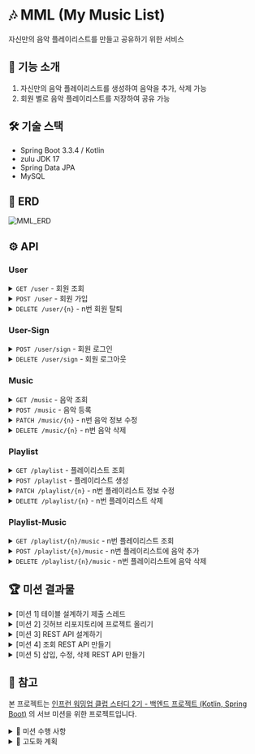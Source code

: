 # 🎶 MML (My Music List)

자신만의 음악 플레이리스트를 만들고 공유하기 위한 서비스


## 📝 기능 소개
1. 자신만의 음악 플레이리스트를 생성하여 음악을 추가, 삭제 가능
2. 회원 별로 음악 플레이리스트를 저장하여 공유 가능

## 🛠 기술 스택
- Spring Boot 3.3.4 / Kotlin
- zulu JDK 17
- Spring Data JPA
- MySQL

## 🔗 ERD

![MML_ERD](https://github.com/user-attachments/assets/d1abddd5-577f-4441-aa4a-9daa935fb816)


## ⚙ API
### User
<details>
  
  <summary><code>GET /user</code> - 회원 조회</summary>

  **Request**
  ```json
  {}
  ```

  **Response**
  ```json
  {
    "userReponse" : [
      {
        "id" : 1,
        "email" : "ppusda@naver.com"
      },
      {
        "id" : 2,
        "email" : "ppusda1234@gmail.com"
      },
    ]
  }
  ```

</details>

<details>
  
  <summary><code>POST /user</code> - 회원 가입</summary>

  **Request**
  ```json
  {
    "email" : "ppusda@naver.com",
    "password" : "1234",
    "passwordCheck" : "1234"
  }
  ```

  **Response**e
  ```json
  {}
  ```

</details>

<details>
  
  <summary><code>DELETE /user/{n}</code> - n번 회원 탈퇴</summary>

  **Request**
  ```json
  {}
  ```

  **Response**
  ```json
  {}
  ```

</details>

### User-Sign

<details>
  
  <summary><code>POST /user/sign</code> - 회원 로그인</summary>

  **Request**
  ```json
  {
    "email" : "ppusda@naver.com",
    "password" : "1234"
  }
  ```

  **Response**
  ```json
  {}
  ```

</details>

<details>
  
  <summary><code>DELETE /user/sign</code> - 회원 로그아웃</summary>

  **Request**
  ```json
  {}
  ```

  **Response**
  ```json
  {}
  ```

</details>

### Music
<details>
  
  <summary><code>GET /music</code> - 음악 조회</summary>

  **Request**
  ```json
  {}
  ```

  **Response**
  ```json
  {
    "musicResponse" : [
      {
        "id" : 1,
        "title" : "Gang Gang Schiele",
        "artist" : "혁오",
        "url" : "https://www.youtube.com/watch?v=WB4547-tSJA",
      },
      {
        "id" : 2,
        "title" : "멋진헛간 Remix",
        "artist" : "혁오",
        "url" : "https://www.youtube.com/watch?v=3DpL4UcCdWk"
      }
    ]
  }
  ```

</details>

<details>
  
  <summary><code>POST /music</code> - 음악 등록</summary>

  **Request**
  ```json
  {
    "title" : "Gang Gang Schiele",
    "artist" : "혁오",
    "url" : "https://www.youtube.com/watch?v=WB4547-tSJA",
  }
  ```

  **Response**
  ```json
  {}
  ```

</details>

<details>
  
  <summary><code>PATCH /music/{n}</code> - n번 음악 정보 수정</summary>

  **Request**
  ```json
  {
    "title" : "멋진헛간 Remix",
    "artist" : "혁오",
    "url" : "https://www.youtube.com/watch?v=3DpL4UcCdWk" 
  }
  ```

  **Response**
  ```json
  {}
  ```

</details>

<details>
  
  <summary><code>DELETE /music/{n}</code> - n번 음악 삭제</summary>

  **Request**
  ```json
  {}
  ```

  **Response**
  ```json
  {}
  ```

</details>

### Playlist

<details>
  
  <summary><code>GET /playlist</code> - 플레이리스트 조회</summary>

  **Request**
  ```json
  {}
  ```

  **Response**
  ```json
  {
    "playlistResponse" : [
      {
        "id" : 1,
        "ownerEmail" : "ppusda@naver.com",
        "name" : "내가 자주 듣는 혁오 노래 모음집"
      },
      {
        "id" : 2,
        "ownerEmail" : "ppusda1234@gmail.com",
        "name" : "혁오"
      }
    ]
  }
  ```

</details>

<details>
  
  <summary><code>POST /playlist</code> - 플레이리스트 생성</summary>

  **Request**
  ```json
  {
    "name" : "내가 자주 듣는 혁오 노래 모음집"
  }
  ```

  **Response**
  ```json
  {}
  ```

</details>

<details>
  
  <summary><code>PATCH /playlist/{n}</code> - n번 플레이리스트 정보 수정</summary>

  **Request**
  ```json
  {
    "name" : "혁오"
  }
  ```

  **Response**
  ```json
  {}
  ```

</details>

<details>
  
  <summary><code>DELETE /playlist/{n}</code> - n번 플레이리스트 삭제</summary>

  **Request**
  ```json
  {}
  ```

  **Response**
  ```json
  {}
  ```

</details>

### Playlist-Music

<details>
  
  <summary><code>GET /playlist/{n}/music</code> - n번 플레이리스트 조회</summary>

  **Request**
  ```json
  {
    "playlistMusicResponse" : {
      "id" : 1,
      "ownerEmail" : "ppusda@naver.com",
      "musics" : [
        {
          "id" : 1,
          "title" : "Gang Gang Schiele",
          "artist" : "혁오",
          "url" : "https://www.youtube.com/watch?v=WB4547-tSJA",
        },
        {
          "id" : 2,
          "title" : "멋진헛간 Remix",
          "artist" : "혁오",
          "url" : "https://www.youtube.com/watch?v=3DpL4UcCdWk"
        }
      ]
    }
  }
  ```

  **Response**
  ```json
  {}
  ```

</details>

<details>
  
  <summary><code>POST /playlist/{n}/music</code> - n번 플레이리스트에 음악 추가</summary>

  **Request**
  ```json
  {}
  ```

  **Response**
  ```json
  {}
  ```

</details>

<details>
  
  <summary><code>DELETE /playlist/{n}/music</code> - n번 플레이리스트에 음악 삭제</summary>

  **Request**
  ```json
  {}
  ```

  **Response**
  ```json
  {}
  ```

</details>

## 🏆 미션 결과물

<details>
  
  <summary>[미션 1] 테이블 설계하기 제출 스레드</summary>

  커밋 내용 => [Update README.md](https://github.com/ppusda/MML/commit/9964f8345a719f880f1355529373801b27f0d425)

</details>

<details>
  
  <summary>[미션 2] 깃허브 리포지토리에 프로젝트 올리기</summary>

  커밋 내용 => [init: initialize project](https://github.com/ppusda/MML/commit/8aeb1b11555e157b6f17439522feed22a96f8b0c)

</details>

<details>
  
  <summary>[미션 3] REST API 설계하기</summary>

  커밋 내용 => [docs: API 설계 - 요청/응답 전체 추가](https://github.com/ppusda/MML/commit/8b23bae06ec013b6e26c076f5f7697b4c32c8a13)

</details>

<details>
  
  <summary>[미션 4] 조회 REST API 만들기</summary>

  커밋 내용 => [feat: 조회 API 테스트 코드 작성](https://github.com/ppusda/MML/commit/497518e55bac5a840560496dd8f50ea39d87c940)
  
  <table>
    <tr>
      <th>음악 전체 조회</th>
      <td><img src="https://github.com/user-attachments/assets/65edf250-0345-4062-9baf-6d2d475827aa"/></td>
      <td>
        <pre>
          <code>
[
  {
    "title": "Gang Gang Schiele",
    "artist": "혁오",
    "url": "https://www.youtube.com/watch?v=Xjk3w7NcZAU"
  },
  {
    "title": "멋진헛간 Remix",
    "artist": "혁오",
    "url": "https://www.youtube.com/watch?v=3DpL4UcCdWk"
  },
  {
    "title": "Happy",
    "artist": "Day6",
    "url": "https://www.youtube.com/watch?v=VXp2dCXYrvQ"
  }
]
          </code>
        </pre>
      </td>
    </tr>
    <tr>
      <th>플레이리스트 전체 조회</th>
      <td><img src="https://github.com/user-attachments/assets/6a1b02b9-a5d2-4738-9cf6-38f43126a9cf"/></td>
      <td>
        <pre>
          <code>
[
  {
    "name": "혁오 노래 모음",
    "musics": [
      {
        "title": "Gang Gang Schiele",
        "artist": "혁오",
        "url": "https://www.youtube.com/watch?v=Xjk3w7NcZAU"
      },
      {
        "title": "멋진헛간 Remix",
        "artist": "혁오",
        "url": "https://www.youtube.com/watch?v=3DpL4UcCdWk"
      }
    ]
  },
  {
    "name": "내가 자주 듣는 노래",
    "musics": [
      {
        "title": "Gang Gang Schiele",
        "artist": "혁오",
        "url": "https://www.youtube.com/watch?v=Xjk3w7NcZAU"
      },
      {
        "title": "멋진헛간 Remix",
        "artist": "혁오",
        "url": "https://www.youtube.com/watch?v=3DpL4UcCdWk"
      },
      {
        "title": "Happy",
        "artist": "Day6",
        "url": "https://www.youtube.com/watch?v=VXp2dCXYrvQ"
      }
    ]
  }
]
          </code>
        </pre>
      </td>
    </tr>
    <tr>
      <th>N번 플레이리스트 조회</th>
      <td><img src="https://github.com/user-attachments/assets/acc33ae6-e7ad-4d28-84c4-75622253dda4"/></td>
      <td>
        <pre>
          <code>
{
  "name": "혁오 노래 모음",
  "musics": [
    {
      "title": "Gang Gang Schiele",
      "artist": "혁오",
      "url": "https://www.youtube.com/watch?v=Xjk3w7NcZAU"
    },
    {
      "title": "멋진헛간 Remix",
      "artist": "혁오",
      "url": "https://www.youtube.com/watch?v=3DpL4UcCdWk"
    }
  ]
}
          </code>
        </pre>
      </td>
    </tr>
  </table>

</details>

<details>
  
  <summary>[미션 5] 삽입, 수정, 삭제 REST API 만들기</summary>

  커밋 내용 => [feat: [미션5] 삽입, 수정, 삭제 REST API 만들기](https://github.com/ppusda/MML/commit/39f5ab22c7c6e1ff6f3c93b9826aef17d35cae7c)
  
  <table>
    <tr>
      <th>테스트 결과</th>
      <td><img src="https://github.com/user-attachments/assets/f21a8528-34b0-4c03-90bb-0712c17b6681"/></td>
    </tr> 
  </table>

</details>



## 📑 참고
본 프로젝트는 [인프런 워밍업 클럽 스터디 2기 - 백엔드 프로젝트 (Kotlin, Spring Boot)](https://www.inflearn.com/course/offline/warmup-club-2-be-bk) 의 서브 미션을 위한 프로젝트입니다.

<details>
  
  <summary>🎯 미션 수행 사항</summary>
  
  - [x] [미션 1] 테이블 설계하기(~10/4 금)
  - [x] [미션 2] 깃허브 리포지토리에 프로젝트 올리기(~10/4 금)
  - [x] [미션 3] REST API 설계하기(~10/8 화)
  - [x] [미션 4] 조회 REST API 만들기(~10/15 화)
  - [x] [미션 5] 삽입, 수정, 삭제 REST API 만들기(~10/21 월)
  - [ ] [자체 미션] 이후 고도화

</details>

<details>
  
  <summary>📑 고도화 계획</summary>

  코드 리뷰 => [코드 리뷰](https://github.com/ppusda/MML/pull/1)
  코드 리뷰 해주신 내용을 고려하여 코드를 수정하고, 고도화를 진행해보려고 합니다.
  
  - [] Restful 하도록 API 수정하기
  - [] 읽기 좋은 코드로 수정하기 (주석, 메서드 네이밍 수정)
  - [] 테스트 코드 추가하기 (Coverage를 최대한 채워보기, 단위 테스트 작성)
  - [] UI 추가하기
  - [] 더미 데이터 추가하기

</details>
